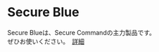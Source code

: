 # Secure Blue
Secure Blueは、Secure Commandの主力製品です。<br/>
ぜひお使いください。　[詳細](http://secuaos.server-on.net/)
